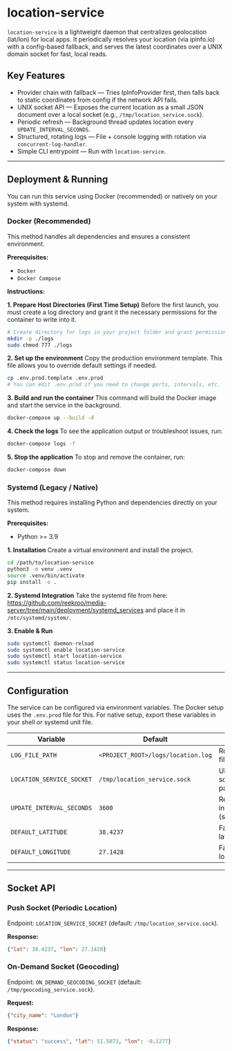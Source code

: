 # location-service

`location-service` is a lightweight daemon that centralizes geolocation (lat/lon) for local apps.
It periodically resolves your location (via ipinfo.io) with a config-based fallback, and serves the latest coordinates over a UNIX domain socket for fast, local reads.

## Key Features

-   Provider chain with fallback — Tries IpInfoProvider first, then falls back to static coordinates from config if the network API fails.
-   UNIX socket API — Exposes the current location as a small JSON document over a local socket (e.g., `/tmp/location_service.sock`).
-   Periodic refresh — Background thread updates location every `UPDATE_INTERVAL_SECONDS`.
-   Structured, rotating logs — File + console logging with rotation via `concurrent-log-handler`.
-   Simple CLI entrypoint — Run with `location-service`.

---

## Deployment & Running

You can run this service using Docker (recommended) or natively on your system with systemd.

### Docker (Recommended)

This method handles all dependencies and ensures a consistent environment.

**Prerequisites:**
* `Docker`
* `Docker Compose`

**Instructions:**

**1. Prepare Host Directories (First Time Setup)**
Before the first launch, you must create a log directory and grant it the necessary permissions for the container to write into it.
```bash
# Create directory for logs in your project folder and grant permissions
mkdir -p ./logs
sudo chmod 777 ./logs
```

**2. Set up the environment**
Copy the production environment template. This file allows you to override default settings if needed.
```bash
cp .env.prod.template .env.prod
# You can edit .env.prod if you need to change ports, intervals, etc.
```

**3. Build and run the container**
This command will build the Docker image and start the service in the background.
```bash
docker-compose up --build -d
```

**4. Check the logs**
To see the application output or troubleshoot issues, run:
```bash
docker-compose logs -f
```

**5. Stop the application**
To stop and remove the container, run:
```bash
docker-compose down
```

### Systemd (Legacy / Native)

This method requires installing Python and dependencies directly on your system.

**Prerequisites:**
* Python >= 3.9

**1. Installation**
Create a virtual environment and install the project.
```bash
cd /path/to/location-service
python3 -m venv .venv
source .venv/bin/activate
pip install -e .
```

**2. Systemd Integration**
Take the systemd file from here: https://github.com/reekroo/media-server/tree/main/deployment/systemd_services and place it in `/etc/systemd/system/`.

**3. Enable & Run**
```bash
sudo systemctl daemon-reload
sudo systemctl enable location-service
sudo systemctl start location-service
sudo systemctl status location-service
```

---

## Configuration

The service can be configured via environment variables. The Docker setup uses the `.env.prod` file for this. For native setup, export these variables in your shell or systemd unit file.

| Variable                  | Default                            | Notes                       |
| ------------------------- | ---------------------------------- | --------------------------- |
| `LOG_FILE_PATH`           | `<PROJECT_ROOT>/logs/location.log` | Rotating file log.          |
| `LOCATION_SERVICE_SOCKET` | `/tmp/location_service.sock`       | UNIX socket path.           |
| `UPDATE_INTERVAL_SECONDS` | `3600`                             | Refresh interval (seconds). |
| `DEFAULT_LATITUDE`        | `38.4237`                          | Fallback latitude.          |
| `DEFAULT_LONGITUDE`       | `27.1428`                          | Fallback longitude.         |

---

## Socket API

### Push Socket (Periodic Location)
Endpoint: `LOCATION_SERVICE_SOCKET` (default: `/tmp/location_service.sock`).

**Response:**
```json
{"lat": 38.4237, "lon": 27.1428}
```

### On-Demand Socket (Geocoding)
Endpoint: `ON_DEMAND_GEOCODING_SOCKET` (default: `/tmp/geocoding_service.sock`).

**Request:**
```json
{"city_name": "London"}
```
**Response:**
```json
{"status": "success", "lat": 51.5073, "lon": -0.1277}
```